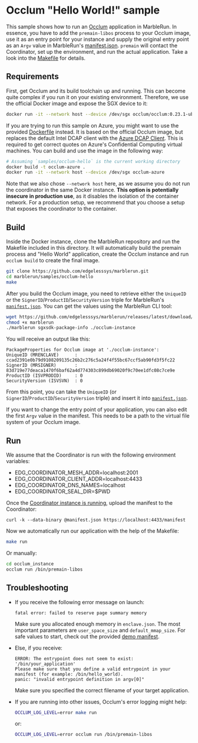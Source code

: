 # Occlum "Hello World!" sample
This sample shows how to run an [Occlum](https://github.com/occlum/occlum) application in MarbleRun. In essence, you have to add the `premain-libos` process to your Occlum image, use it as an entry point for your instance and supply the original entry point as an `Argv` value in MarbleRun's [manifest.json](manifest.json). `premain` will contact the Coordinator, set up the environment, and run the actual application. Take a look into the [Makefile](Makefile) for details.

## Requirements
First, get Occlum and its build toolchain up and running. This can become quite complex if you run it on your existing environment. Therefore, we use the official Docker image and expose the SGX device to it:

```sh
docker run -it --network host --device /dev/sgx occlum/occlum:0.23.1-ubuntu18.04
```

If you are trying to run this sample on Azure, you might want to use the provided [Dockerfile](Dockerfile) instead. It is based on the official Occlum image, but replaces the default Intel DCAP client with the [Azure DCAP Client](https://github.com/microsoft/Azure-DCAP-Client). This is required to get correct quotes on Azure's Confidential Computing virtual machines. You can build and use the image in the following way:

```sh
# Assuming `samples/occlum-hello` is the current working directory
docker build -t occlum-azure .
docker run -it --network host --device /dev/sgx occlum-azure
```

Note that we also chose `--network host` here, as we assume you do not run the coordinator in the same Docker instance. **This option is potentially insecure in production use**, as it disables the isolation of the container network. For a production setup, we recommend that you choose a setup that exposes the coordinator to the container.

## Build
Inside the Docker instance, clone the MarbleRun repository and run the Makefile included in this directory. It will automatically build the premain process and "Hello World" application, create the Occlum instance and run `occlum build` to create the final image.

```sh
git clone https://github.com/edgelesssys/marblerun.git
cd marblerun/samples/occlum-hello
make
```

After you build the Occlum image, you need to retrieve either the `UniqueID` or the `SignerID`/`ProductID`/`SecurityVersion` triple for MarbleRun's [`manifest.json`](manifest.json). You can get the values using the MarbleRun CLI tool:

```sh
wget https://github.com/edgelesssys/marblerun/releases/latest/download/marblerun
chmod +x marblerun
./marblerun sgxsdk-package-info ./occlum-instance
```

You will receive an output like this:
```
PackageProperties for Occlum image at './occlum-instance':
UniqueID (MRENCLAVE)      : ccad2391e0b79d9108209135c26b2c276c5a24f4f55bc67ccf5ab90fd3f5fc22
SignerID (MRSIGNER)       : 83d719e77deaca1470f6baf62a4d774303c899db69020f9c70ee1dfc08c7ce9e
ProductID (ISVPRODID)     : 0
SecurityVersion (ISVSVN)  : 0
```

From this point, you can take the `UniqueID` (or `SignerID`/`ProductID`/`SecurityVersion` triple) and insert it into [`manifest.json`](manifest.json).

If you want to change the entry point of your application, you can also edit the first `Argv` value in the manifest. This needs to be a path to the virtual file system of your Occlum image.

## Run
We assume that the Coordinator is run with the following environment variables:

- EDG_COORDINATOR_MESH_ADDR=localhost:2001
- EDG_COORDINATOR_CLIENT_ADDR=localhost:4433
- EDG_COORDINATOR_DNS_NAMES=localhost
- EDG_COORDINATOR_SEAL_DIR=$PWD

Once the [Coordinator instance is running](../../BUILD.md#run-the-coordinator), upload the manifest to the Coordinator:

```
curl -k --data-binary @manifest.json https://localhost:4433/manifest
```

Now we automatically run our application with the help of the Makefile:
```sh
make run
```

Or manually:
```sh
cd occlum_instance
occlum run /bin/premain-libos
```

## Troubleshooting
* If you receive the following error message on launch:

    ```
    fatal error: failed to reserve page summary memory
    ```

    Make sure you allocated enough memory in `enclave.json`. The most important parameters are `user_space_size` and `default_mmap_size`. For safe values to start, check out the provided [demo manifest](Occlum.json).

* Else, if you receive:

    ```
    ERROR: The entrypoint does not seem to exist: '/bin/your_application'
    Please make sure that you define a valid entrypoint in your manifest (for example: /bin/hello_world).
    panic: "invalid entrypoint definition in argv[0]"
    ```

    Make sure you specified the correct filename of your target application.

* If you are running into other issues, Occlum's error logging might help:
    ```sh
    OCCLUM_LOG_LEVEL=error make run
    ```

    or:
    ```sh
    OCCLUM_LOG_LEVEL=error occlum run /bin/premain-libos
    ```

